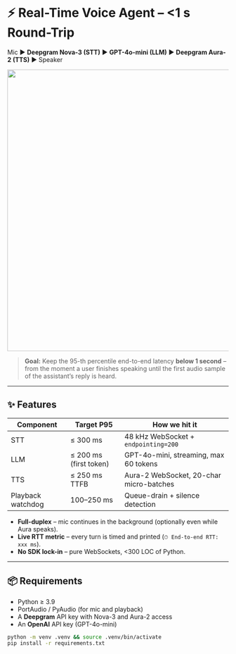# ⚡ Real-Time Voice Agent – <1 s Round-Trip

Mic ▶ **Deepgram Nova-3 (STT)** ▶ **GPT-4o-mini (LLM)** ▶ **Deepgram Aura-2 (TTS)** ▶ Speaker

<p align="center">
<img src="https://raw.githubusercontent.com/your-org/realtime-voice-agent/main/.github/flow.svg" width="640">
</p>

> **Goal:** Keep the 95-th percentile end-to-end latency **below 1 second** – from the moment a user finishes speaking until the first audio sample of the assistant’s reply is heard.

---

## ✨ Features

| Component | Target P95 | How we hit it |
|-----------|------------|---------------|
| STT | ≤ 300 ms | 48 kHz WebSocket + `endpointing=200` |
| LLM | ≤ 200 ms (first token) | GPT-4o-mini, streaming, max 60 tokens |
| TTS | ≤ 250 ms TTFB | Aura-2 WebSocket, 20-char micro-batches |
| Playback watchdog | 100–250 ms | Queue-drain + silence detection |

* **Full-duplex** – mic continues in the background (optionally even while Aura speaks).  
* **Live RTT metric** – every turn is timed and printed (`⏱ End-to-end RTT: xxx ms`).  
* **No SDK lock-in** – pure WebSockets, <300 LOC of Python.

---

## 📦 Requirements

* Python ≥ 3.9  
* PortAudio / PyAudio (for mic and playback)  
* A **Deepgram** API key with Nova-3 and Aura-2 access  
* An **OpenAI** API key (GPT-4o-mini)

```bash
python -m venv .venv && source .venv/bin/activate
pip install -r requirements.txt
